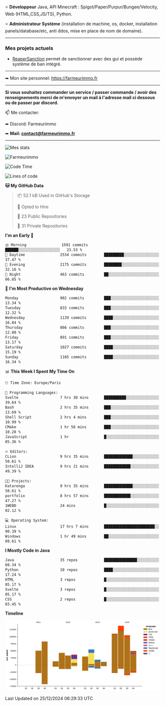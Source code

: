 ⭐ **Développeur** Java, API Minecraft : Spigot/Paper/Purpur/Bungee/Velocity, Web (HTML,CSS,JS/TS), Python.

⭐ **Administrateur Système** (installation de machine, os, docker, installation panels/database/etc, anti ddos, mise en place de nom de domaine).

---

### Mes projets actuels
- [ReaperSanction](https://www.spigotmc.org/resources/reapersanction.89580/) permet de sanctionner avec des gui et possède système de ban intégré.

---

➥ Mon site personnel: https://farmeurimmo.fr

---

**Si vous souhaitez commander un service / passer commande / avoir des renseignements merci de m'envoyer un mail à l'adresse mail ci dessous ou de passer par discord.**

📫 Me contacter:
 
   ➥ Discord: Farmeurimmo
   
   ➥ **Mail: contact@farmeurimmo.fr**

---

![Mes stats](https://github-readme-stats.farmeurimmo.fr/api?username=Farmeurimmo&count_private=true&show_icons=true&theme=radical)

<img src="https://komarev.com/ghpvc/?username=Farmeurimmo" alt="Farmeurimmo" />

<!--START_SECTION:waka-->
![Code Time](http://img.shields.io/badge/Code%20Time-1%2C726%20hrs%2046%20mins-blue)

![Lines of code](https://img.shields.io/badge/From%20Hello%20World%20I%27ve%20Written-773.7%20thousand%20lines%20of%20code-blue)

**🐱 My GitHub Data** 

> 📦 52.1 kB Used in GitHub's Storage 
 > 
> 💼 Opted to Hire
 > 
> 📜 23 Public Repositories 
 > 
> 🔑 31 Private Repositories 
 > 
**I'm an Early 🐤** 

```text
🌞 Morning                1591 commits        ██████░░░░░░░░░░░░░░░░░░░   23.53 % 
🌆 Daytime                2534 commits        █████████░░░░░░░░░░░░░░░░   37.47 % 
🌃 Evening                2175 commits        ████████░░░░░░░░░░░░░░░░░   32.16 % 
🌙 Night                  463 commits         ██░░░░░░░░░░░░░░░░░░░░░░░   06.85 % 
```
📅 **I'm Most Productive on Wednesday** 

```text
Monday                   902 commits         ███░░░░░░░░░░░░░░░░░░░░░░   13.34 % 
Tuesday                  833 commits         ███░░░░░░░░░░░░░░░░░░░░░░   12.32 % 
Wednesday                1139 commits        ████░░░░░░░░░░░░░░░░░░░░░   16.84 % 
Thursday                 866 commits         ███░░░░░░░░░░░░░░░░░░░░░░   12.80 % 
Friday                   891 commits         ███░░░░░░░░░░░░░░░░░░░░░░   13.17 % 
Saturday                 1027 commits        ████░░░░░░░░░░░░░░░░░░░░░   15.19 % 
Sunday                   1105 commits        ████░░░░░░░░░░░░░░░░░░░░░   16.34 % 
```


📊 **This Week I Spent My Time On** 

```text
🕑︎ Time Zone: Europe/Paris

💬 Programming Languages: 
Svelte                   7 hrs 30 mins       ██████████░░░░░░░░░░░░░░░   39.64 % 
Bash                     2 hrs 35 mins       ███░░░░░░░░░░░░░░░░░░░░░░   13.69 % 
Shell Script             2 hrs 4 mins        ███░░░░░░░░░░░░░░░░░░░░░░   10.99 % 
CMake                    1 hr 56 mins        ███░░░░░░░░░░░░░░░░░░░░░░   10.28 % 
JavaScript               1 hr                █░░░░░░░░░░░░░░░░░░░░░░░░   05.36 % 

🔥 Editors: 
CLion                    9 hrs 35 mins       █████████████░░░░░░░░░░░░   50.61 % 
IntelliJ IDEA            9 hrs 21 mins       ████████████░░░░░░░░░░░░░   49.39 % 

🐱‍💻 Projects: 
Katarenga                9 hrs 35 mins       █████████████░░░░░░░░░░░░   50.61 % 
portfolio                8 hrs 57 mins       ████████████░░░░░░░░░░░░░   47.27 % 
1WEBD                    24 mins             █░░░░░░░░░░░░░░░░░░░░░░░░   02.12 % 

💻 Operating System: 
Linux                    17 hrs 7 mins       ███████████████████████░░   90.39 % 
Windows                  1 hr 49 mins        ██░░░░░░░░░░░░░░░░░░░░░░░   09.61 % 
```

**I Mostly Code in Java** 

```text
Java                     35 repos            ███████████████░░░░░░░░░░   60.34 % 
Python                   10 repos            ████░░░░░░░░░░░░░░░░░░░░░   17.24 % 
HTML                     3 repos             █░░░░░░░░░░░░░░░░░░░░░░░░   05.17 % 
Svelte                   3 repos             █░░░░░░░░░░░░░░░░░░░░░░░░   05.17 % 
CSS                      2 repos             █░░░░░░░░░░░░░░░░░░░░░░░░   03.45 % 
```



**Timeline**

![Lines of Code chart](https://raw.githubusercontent.com/Farmeurimmo/Farmeurimmo/main/assets/bar_graph.png)


 Last Updated on 25/12/2024 06:29:33 UTC
<!--END_SECTION:waka-->
